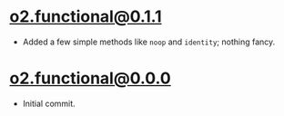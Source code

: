 # o2.functional@0.1.1

* Added a few simple methods like `noop` and `identity`; nothing fancy.

# o2.functional@0.0.0

* Initial commit.
